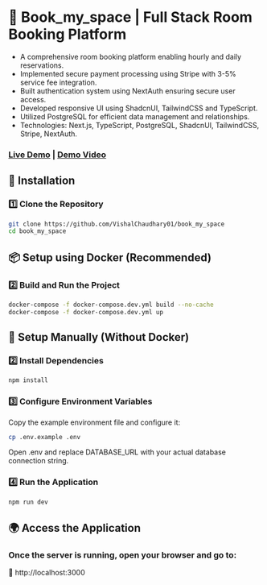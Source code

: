 # 📌 Book_my_space | Full Stack Room Booking Platform

- A comprehensive room booking platform enabling hourly and daily reservations.
- Implemented secure payment processing using Stripe with 3-5% service fee integration.
- Built authentication system using NextAuth ensuring secure user access.
- Developed responsive UI using ShadcnUI, TailwindCSS and TypeScript.
- Utilized PostgreSQL for efficient data management and relationships.
- Technologies: Next.js, TypeScript, PostgreSQL, ShadcnUI, TailwindCSS, Stripe, NextAuth.


### [Live Demo](https://book-my-space-rho.vercel.app/) | [Demo Video](https://www.loom.com/share/b1d10b0c005b4ea39fba5f865acc1774?sid=c4759b17-4607-4d5b-a084-eba10e1e2d5d)

## 🚀 Installation

### 1️⃣ Clone the Repository

```bash
git clone https://github.com/VishalChaudhary01/book_my_space
cd book_my_space
```

## 📦 Setup using Docker (Recommended)

### 2️⃣ Build and Run the Project

```bash
docker-compose -f docker-compose.dev.yml build --no-cache
docker-compose -f docker-compose.dev.yml up
```

## 🔧 Setup Manually (Without Docker)

### 2️⃣ Install Dependencies

```bash
npm install
```

### 3️⃣ Configure Environment Variables

Copy the example environment file and configure it:

```bash
cp .env.example .env
```

Open .env and replace DATABASE_URL with your actual database connection string.

### 4️⃣ Run the Application

```bash
npm run dev
```

## 🌍 Access the Application

### Once the server is running, open your browser and go to:

🔗 http://localhost:3000
